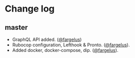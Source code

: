 # Change log

## master
- GraphQL API added. ([@fargelus][])
- Rubocop configuration, Lefthook & Pronto. ([@fargelus][]).
- Added docker, docker-compose, dip. ([@fargelus][]).

[@fargelus]: https://github.com/fargelus
